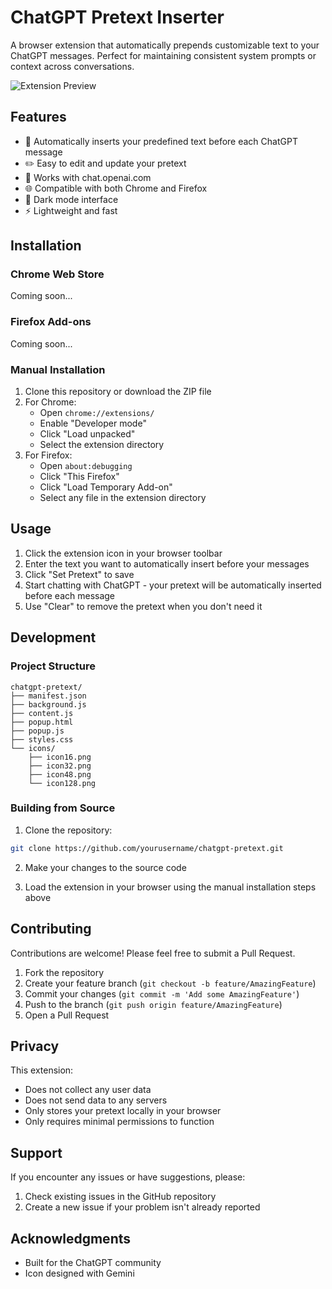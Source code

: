 # ChatGPT Pretext Inserter

A browser extension that automatically prepends customizable text to your ChatGPT messages. Perfect for maintaining consistent system prompts or context across conversations.

![Extension Preview](screenshots/preview.png)

## Features

- 🔄 Automatically inserts your predefined text before each ChatGPT message
- ✏️ Easy to edit and update your pretext
- 🎯 Works with chat.openai.com
- 🌐 Compatible with both Chrome and Firefox
- 🎨 Dark mode interface
- ⚡ Lightweight and fast

## Installation

### Chrome Web Store
Coming soon...

### Firefox Add-ons
Coming soon...

### Manual Installation

1. Clone this repository or download the ZIP file
2. For Chrome:
   - Open `chrome://extensions/`
   - Enable "Developer mode"
   - Click "Load unpacked"
   - Select the extension directory
3. For Firefox:
   - Open `about:debugging`
   - Click "This Firefox"
   - Click "Load Temporary Add-on"
   - Select any file in the extension directory

## Usage

1. Click the extension icon in your browser toolbar
2. Enter the text you want to automatically insert before your messages
3. Click "Set Pretext" to save
4. Start chatting with ChatGPT - your pretext will be automatically inserted before each message
5. Use "Clear" to remove the pretext when you don't need it

## Development

### Project Structure
```
chatgpt-pretext/
├── manifest.json
├── background.js
├── content.js
├── popup.html
├── popup.js
├── styles.css
└── icons/
    ├── icon16.png
    ├── icon32.png
    ├── icon48.png
    └── icon128.png
```

### Building from Source

1. Clone the repository:
```bash
git clone https://github.com/yourusername/chatgpt-pretext.git
```

2. Make your changes to the source code

3. Load the extension in your browser using the manual installation steps above

## Contributing

Contributions are welcome! Please feel free to submit a Pull Request.

1. Fork the repository
2. Create your feature branch (`git checkout -b feature/AmazingFeature`)
3. Commit your changes (`git commit -m 'Add some AmazingFeature'`)
4. Push to the branch (`git push origin feature/AmazingFeature`)
5. Open a Pull Request

## Privacy

This extension:
- Does not collect any user data
- Does not send data to any servers
- Only stores your pretext locally in your browser
- Only requires minimal permissions to function

## Support

If you encounter any issues or have suggestions, please:
1. Check existing issues in the GitHub repository
2. Create a new issue if your problem isn't already reported

## Acknowledgments

- Built for the ChatGPT community
- Icon designed with Gemini
